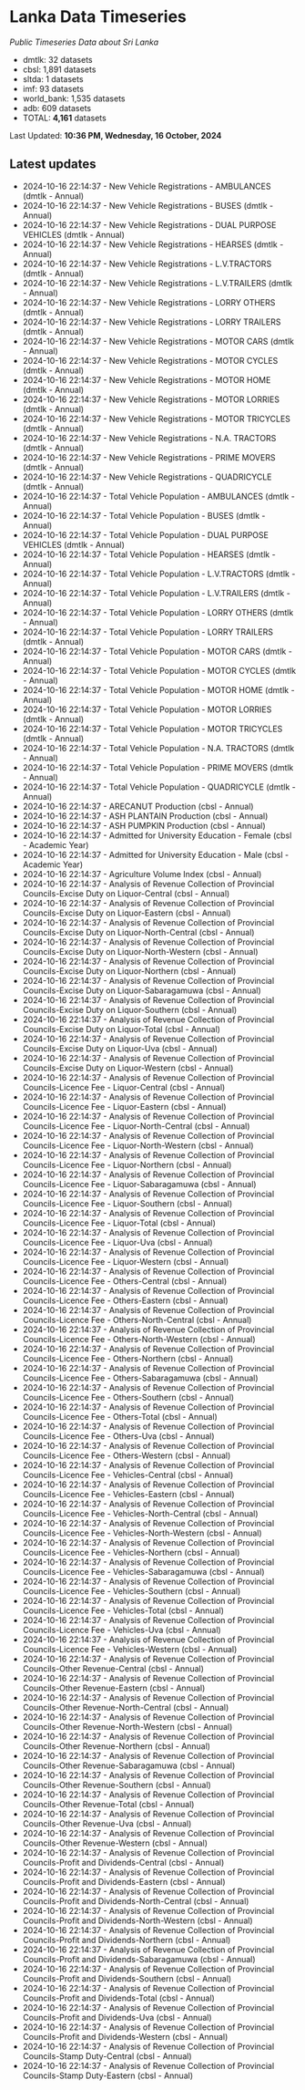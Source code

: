 # Lanka Data Timeseries
*Public Timeseries Data about Sri Lanka*

* dmtlk: 32 datasets
* cbsl: 1,891 datasets
* sltda: 1 datasets
* imf: 93 datasets
* world_bank: 1,535 datasets
* adb: 609 datasets
* TOTAL: **4,161** datasets

Last Updated: **10:36 PM, Wednesday, 16 October, 2024**

## Latest updates

* 2024-10-16 22:14:37 - New Vehicle Registrations - AMBULANCES (dmtlk - Annual)
* 2024-10-16 22:14:37 - New Vehicle Registrations - BUSES (dmtlk - Annual)
* 2024-10-16 22:14:37 - New Vehicle Registrations - DUAL PURPOSE VEHICLES (dmtlk - Annual)
* 2024-10-16 22:14:37 - New Vehicle Registrations - HEARSES (dmtlk - Annual)
* 2024-10-16 22:14:37 - New Vehicle Registrations - L.V.TRACTORS (dmtlk - Annual)
* 2024-10-16 22:14:37 - New Vehicle Registrations - L.V.TRAILERS (dmtlk - Annual)
* 2024-10-16 22:14:37 - New Vehicle Registrations - LORRY OTHERS (dmtlk - Annual)
* 2024-10-16 22:14:37 - New Vehicle Registrations - LORRY TRAILERS (dmtlk - Annual)
* 2024-10-16 22:14:37 - New Vehicle Registrations - MOTOR CARS (dmtlk - Annual)
* 2024-10-16 22:14:37 - New Vehicle Registrations - MOTOR CYCLES (dmtlk - Annual)
* 2024-10-16 22:14:37 - New Vehicle Registrations - MOTOR HOME (dmtlk - Annual)
* 2024-10-16 22:14:37 - New Vehicle Registrations - MOTOR LORRIES (dmtlk - Annual)
* 2024-10-16 22:14:37 - New Vehicle Registrations - MOTOR TRICYCLES (dmtlk - Annual)
* 2024-10-16 22:14:37 - New Vehicle Registrations - N.A. TRACTORS (dmtlk - Annual)
* 2024-10-16 22:14:37 - New Vehicle Registrations - PRIME MOVERS (dmtlk - Annual)
* 2024-10-16 22:14:37 - New Vehicle Registrations - QUADRICYCLE (dmtlk - Annual)
* 2024-10-16 22:14:37 - Total Vehicle Population - AMBULANCES (dmtlk - Annual)
* 2024-10-16 22:14:37 - Total Vehicle Population - BUSES (dmtlk - Annual)
* 2024-10-16 22:14:37 - Total Vehicle Population - DUAL PURPOSE VEHICLES (dmtlk - Annual)
* 2024-10-16 22:14:37 - Total Vehicle Population - HEARSES (dmtlk - Annual)
* 2024-10-16 22:14:37 - Total Vehicle Population - L.V.TRACTORS (dmtlk - Annual)
* 2024-10-16 22:14:37 - Total Vehicle Population - L.V.TRAILERS (dmtlk - Annual)
* 2024-10-16 22:14:37 - Total Vehicle Population - LORRY OTHERS (dmtlk - Annual)
* 2024-10-16 22:14:37 - Total Vehicle Population - LORRY TRAILERS (dmtlk - Annual)
* 2024-10-16 22:14:37 - Total Vehicle Population - MOTOR CARS (dmtlk - Annual)
* 2024-10-16 22:14:37 - Total Vehicle Population - MOTOR CYCLES (dmtlk - Annual)
* 2024-10-16 22:14:37 - Total Vehicle Population - MOTOR HOME (dmtlk - Annual)
* 2024-10-16 22:14:37 - Total Vehicle Population - MOTOR LORRIES (dmtlk - Annual)
* 2024-10-16 22:14:37 - Total Vehicle Population - MOTOR TRICYCLES (dmtlk - Annual)
* 2024-10-16 22:14:37 - Total Vehicle Population - N.A. TRACTORS (dmtlk - Annual)
* 2024-10-16 22:14:37 - Total Vehicle Population - PRIME MOVERS (dmtlk - Annual)
* 2024-10-16 22:14:37 - Total Vehicle Population - QUADRICYCLE (dmtlk - Annual)
* 2024-10-16 22:14:37 - ARECANUT Production (cbsl - Annual)
* 2024-10-16 22:14:37 - ASH PLANTAIN Production (cbsl - Annual)
* 2024-10-16 22:14:37 - ASH PUMPKIN Production (cbsl - Annual)
* 2024-10-16 22:14:37 - Admitted for University Education - Female (cbsl - Academic Year)
* 2024-10-16 22:14:37 - Admitted for University Education - Male (cbsl - Academic Year)
* 2024-10-16 22:14:37 - Agriculture Volume Index (cbsl - Annual)
* 2024-10-16 22:14:37 - Analysis of Revenue Collection of Provincial Councils-Excise Duty on Liquor-Central (cbsl - Annual)
* 2024-10-16 22:14:37 - Analysis of Revenue Collection of Provincial Councils-Excise Duty on Liquor-Eastern (cbsl - Annual)
* 2024-10-16 22:14:37 - Analysis of Revenue Collection of Provincial Councils-Excise Duty on Liquor-North-Central (cbsl - Annual)
* 2024-10-16 22:14:37 - Analysis of Revenue Collection of Provincial Councils-Excise Duty on Liquor-North-Western (cbsl - Annual)
* 2024-10-16 22:14:37 - Analysis of Revenue Collection of Provincial Councils-Excise Duty on Liquor-Northern (cbsl - Annual)
* 2024-10-16 22:14:37 - Analysis of Revenue Collection of Provincial Councils-Excise Duty on Liquor-Sabaragamuwa (cbsl - Annual)
* 2024-10-16 22:14:37 - Analysis of Revenue Collection of Provincial Councils-Excise Duty on Liquor-Southern (cbsl - Annual)
* 2024-10-16 22:14:37 - Analysis of Revenue Collection of Provincial Councils-Excise Duty on Liquor-Total (cbsl - Annual)
* 2024-10-16 22:14:37 - Analysis of Revenue Collection of Provincial Councils-Excise Duty on Liquor-Uva (cbsl - Annual)
* 2024-10-16 22:14:37 - Analysis of Revenue Collection of Provincial Councils-Excise Duty on Liquor-Western (cbsl - Annual)
* 2024-10-16 22:14:37 - Analysis of Revenue Collection of Provincial Councils-Licence Fee - Liquor-Central (cbsl - Annual)
* 2024-10-16 22:14:37 - Analysis of Revenue Collection of Provincial Councils-Licence Fee - Liquor-Eastern (cbsl - Annual)
* 2024-10-16 22:14:37 - Analysis of Revenue Collection of Provincial Councils-Licence Fee - Liquor-North-Central (cbsl - Annual)
* 2024-10-16 22:14:37 - Analysis of Revenue Collection of Provincial Councils-Licence Fee - Liquor-North-Western (cbsl - Annual)
* 2024-10-16 22:14:37 - Analysis of Revenue Collection of Provincial Councils-Licence Fee - Liquor-Northern (cbsl - Annual)
* 2024-10-16 22:14:37 - Analysis of Revenue Collection of Provincial Councils-Licence Fee - Liquor-Sabaragamuwa (cbsl - Annual)
* 2024-10-16 22:14:37 - Analysis of Revenue Collection of Provincial Councils-Licence Fee - Liquor-Southern (cbsl - Annual)
* 2024-10-16 22:14:37 - Analysis of Revenue Collection of Provincial Councils-Licence Fee - Liquor-Total (cbsl - Annual)
* 2024-10-16 22:14:37 - Analysis of Revenue Collection of Provincial Councils-Licence Fee - Liquor-Uva (cbsl - Annual)
* 2024-10-16 22:14:37 - Analysis of Revenue Collection of Provincial Councils-Licence Fee - Liquor-Western (cbsl - Annual)
* 2024-10-16 22:14:37 - Analysis of Revenue Collection of Provincial Councils-Licence Fee - Others-Central (cbsl - Annual)
* 2024-10-16 22:14:37 - Analysis of Revenue Collection of Provincial Councils-Licence Fee - Others-Eastern (cbsl - Annual)
* 2024-10-16 22:14:37 - Analysis of Revenue Collection of Provincial Councils-Licence Fee - Others-North-Central (cbsl - Annual)
* 2024-10-16 22:14:37 - Analysis of Revenue Collection of Provincial Councils-Licence Fee - Others-North-Western (cbsl - Annual)
* 2024-10-16 22:14:37 - Analysis of Revenue Collection of Provincial Councils-Licence Fee - Others-Northern (cbsl - Annual)
* 2024-10-16 22:14:37 - Analysis of Revenue Collection of Provincial Councils-Licence Fee - Others-Sabaragamuwa (cbsl - Annual)
* 2024-10-16 22:14:37 - Analysis of Revenue Collection of Provincial Councils-Licence Fee - Others-Southern (cbsl - Annual)
* 2024-10-16 22:14:37 - Analysis of Revenue Collection of Provincial Councils-Licence Fee - Others-Total (cbsl - Annual)
* 2024-10-16 22:14:37 - Analysis of Revenue Collection of Provincial Councils-Licence Fee - Others-Uva (cbsl - Annual)
* 2024-10-16 22:14:37 - Analysis of Revenue Collection of Provincial Councils-Licence Fee - Others-Western (cbsl - Annual)
* 2024-10-16 22:14:37 - Analysis of Revenue Collection of Provincial Councils-Licence Fee - Vehicles-Central (cbsl - Annual)
* 2024-10-16 22:14:37 - Analysis of Revenue Collection of Provincial Councils-Licence Fee - Vehicles-Eastern (cbsl - Annual)
* 2024-10-16 22:14:37 - Analysis of Revenue Collection of Provincial Councils-Licence Fee - Vehicles-North-Central (cbsl - Annual)
* 2024-10-16 22:14:37 - Analysis of Revenue Collection of Provincial Councils-Licence Fee - Vehicles-North-Western (cbsl - Annual)
* 2024-10-16 22:14:37 - Analysis of Revenue Collection of Provincial Councils-Licence Fee - Vehicles-Northern (cbsl - Annual)
* 2024-10-16 22:14:37 - Analysis of Revenue Collection of Provincial Councils-Licence Fee - Vehicles-Sabaragamuwa (cbsl - Annual)
* 2024-10-16 22:14:37 - Analysis of Revenue Collection of Provincial Councils-Licence Fee - Vehicles-Southern (cbsl - Annual)
* 2024-10-16 22:14:37 - Analysis of Revenue Collection of Provincial Councils-Licence Fee - Vehicles-Total (cbsl - Annual)
* 2024-10-16 22:14:37 - Analysis of Revenue Collection of Provincial Councils-Licence Fee - Vehicles-Uva (cbsl - Annual)
* 2024-10-16 22:14:37 - Analysis of Revenue Collection of Provincial Councils-Licence Fee - Vehicles-Western (cbsl - Annual)
* 2024-10-16 22:14:37 - Analysis of Revenue Collection of Provincial Councils-Other Revenue-Central (cbsl - Annual)
* 2024-10-16 22:14:37 - Analysis of Revenue Collection of Provincial Councils-Other Revenue-Eastern (cbsl - Annual)
* 2024-10-16 22:14:37 - Analysis of Revenue Collection of Provincial Councils-Other Revenue-North-Central (cbsl - Annual)
* 2024-10-16 22:14:37 - Analysis of Revenue Collection of Provincial Councils-Other Revenue-North-Western (cbsl - Annual)
* 2024-10-16 22:14:37 - Analysis of Revenue Collection of Provincial Councils-Other Revenue-Northern (cbsl - Annual)
* 2024-10-16 22:14:37 - Analysis of Revenue Collection of Provincial Councils-Other Revenue-Sabaragamuwa (cbsl - Annual)
* 2024-10-16 22:14:37 - Analysis of Revenue Collection of Provincial Councils-Other Revenue-Southern (cbsl - Annual)
* 2024-10-16 22:14:37 - Analysis of Revenue Collection of Provincial Councils-Other Revenue-Total (cbsl - Annual)
* 2024-10-16 22:14:37 - Analysis of Revenue Collection of Provincial Councils-Other Revenue-Uva (cbsl - Annual)
* 2024-10-16 22:14:37 - Analysis of Revenue Collection of Provincial Councils-Other Revenue-Western (cbsl - Annual)
* 2024-10-16 22:14:37 - Analysis of Revenue Collection of Provincial Councils-Profit and Dividends-Central (cbsl - Annual)
* 2024-10-16 22:14:37 - Analysis of Revenue Collection of Provincial Councils-Profit and Dividends-Eastern (cbsl - Annual)
* 2024-10-16 22:14:37 - Analysis of Revenue Collection of Provincial Councils-Profit and Dividends-North-Central (cbsl - Annual)
* 2024-10-16 22:14:37 - Analysis of Revenue Collection of Provincial Councils-Profit and Dividends-North-Western (cbsl - Annual)
* 2024-10-16 22:14:37 - Analysis of Revenue Collection of Provincial Councils-Profit and Dividends-Northern (cbsl - Annual)
* 2024-10-16 22:14:37 - Analysis of Revenue Collection of Provincial Councils-Profit and Dividends-Sabaragamuwa (cbsl - Annual)
* 2024-10-16 22:14:37 - Analysis of Revenue Collection of Provincial Councils-Profit and Dividends-Southern (cbsl - Annual)
* 2024-10-16 22:14:37 - Analysis of Revenue Collection of Provincial Councils-Profit and Dividends-Total (cbsl - Annual)
* 2024-10-16 22:14:37 - Analysis of Revenue Collection of Provincial Councils-Profit and Dividends-Uva (cbsl - Annual)
* 2024-10-16 22:14:37 - Analysis of Revenue Collection of Provincial Councils-Profit and Dividends-Western (cbsl - Annual)
* 2024-10-16 22:14:37 - Analysis of Revenue Collection of Provincial Councils-Stamp Duty-Central (cbsl - Annual)
* 2024-10-16 22:14:37 - Analysis of Revenue Collection of Provincial Councils-Stamp Duty-Eastern (cbsl - Annual)